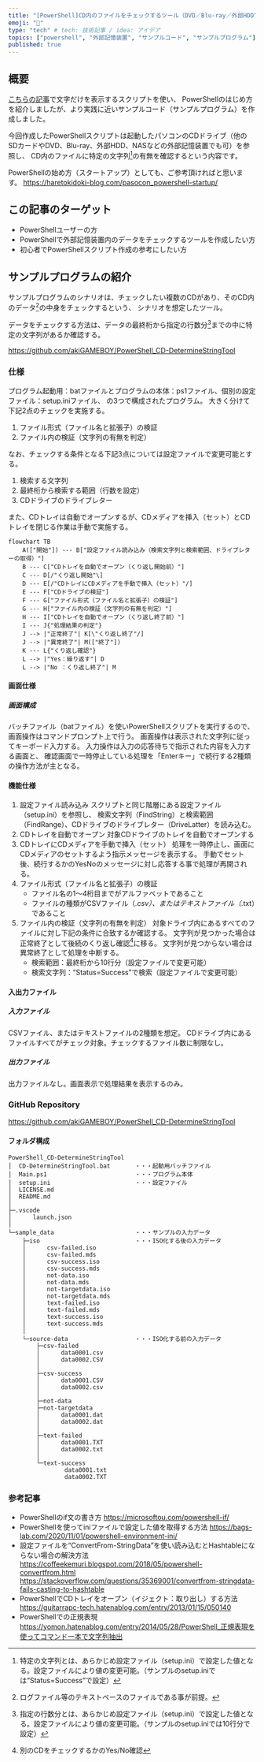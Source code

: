 ```yaml
---
title: "[PowerShell]CD内のファイルをチェックするツール（DVD／Blu-ray／外部HDDでも可）"
emoji: "🦾"
type: "tech" # tech: 技術記事 / idea: アイデア
topics: ["powershell", "外部記憶装置", "サンプルコード", "サンプルプログラム"]
published: true
---
```

## 概要
[こちらの記事](https://haretokidoki-blog.com/pasocon_powershell-startup/)で文字だけを表示するスクリプトを使い、
PowerShellのはじめ方を紹介しましたが、より実践に近いサンプルコード（サンプルプログラム）を作成しました。

今回作成したPowerShellスクリプトは起動したパソコンのCDドライブ（他のSDカードやDVD、Blu-ray、外部HDD、NASなどの外部記憶装置でも可）を参照し、
CD内のファイルに特定の文字列[^1]の有無を確認するという内容です。
[^1]: 特定の文字列とは、あらかじめ設定ファイル（setup.ini）で設定した値となる。設定ファイルにより値の変更可能。（サンプルのsetup.iniでは“Status=Success”で設定）

PowerShellの始め方（スタートアップ）としても、ご参考頂ければと思います。
https://haretokidoki-blog.com/pasocon_powershell-startup/
## この記事のターゲット
- PowerShellユーザーの方
- PowerShellで外部記憶装置内のデータをチェックするツールを作成したい方
- 初心者でPowerShellスクリプト作成の参考にしたい方
## サンプルプログラムの紹介
サンプルプログラムのシナリオは、チェックしたい複数のCDがあり、そのCD内のデータ[^2]の中身をチェックするという、
シナリオを想定したツール。
[^2]: ログファイル等のテキストベースのファイルである事が前提。

データをチェックする方法は、データの最終桁から指定の行数分[^3]までの中に特定の文字列があるか確認する。
[^3]: 指定の行数分とは、あらかじめ設定ファイル（setup.ini）で設定した値となる。設定ファイルにより値の変更可能。（サンプルのsetup.iniでは10行分で設定）

https://github.com/akiGAMEBOY/PowerShell_CD-DetermineStringTool
### 仕様
プログラム起動用：batファイルとプログラムの本体：ps1ファイル、個別の設定ファイル：setup.iniファイル、
の3つで構成されたプログラム。
大きく分けて下記2点のチェックを実施する。
1. ファイル形式（ファイル名と拡張子）の検証
1. ファイル内の検証（文字列の有無を判定）

なお、チェックする条件となる下記3点については設定ファイルで変更可能とする。
1. 検索する文字列
1. 最終桁から検索する範囲（行数を設定）
1. CDドライブのドライブレター

また、CDトレイは自動でオープンするが、CDメディアを挿入（セット）とCDトレイを閉じる作業は手動で実施する。
```mermaid
flowchart TB
    A(["開始"]) --- B["設定ファイル読み込み（検索文字列と検索範囲、ドライブレターの取得）"]
    B --- C["CDトレイを自動でオープン（くり返し開始前）"]
    C --- D[/"くり返し開始"\]
    D --- E[/"CDトレイにCDメディアを手動で挿入（セット）"/]
    E --- F["CDドライブの検証"]
    F --- G["ファイル形式（ファイル名と拡張子）の検証"]
    G --- H["ファイル内の検証（文字列の有無を判定）"]
    H --- I["CDトレイを自動でオープン（くり返し終了前）"]
    I --- J{"処理結果の判定"}
    J --> |"正常終了"| K[\"くり返し終了"/]
    J --> |"異常終了"| M(["終了"])
    K --- L{"くり返し確認"}
    L --> |"Yes：繰り返す"| D
    L --> |"No ：くり返し終了"| M
```
#### 画面仕様
##### 画面構成
バッチファイル（batファイル）を使いPowerShellスクリプトを実行するので、
画面操作はコマンドプロンプト上で行う。
画面操作は表示された文字列に従ってキーボード入力する。
入力操作は入力の応答待ちで指示された内容を入力する画面と、
確認画面で一時停止している処理を「Enterキー」で続行する2種類の操作方法が主となる。
#### 機能仕様
1. 設定ファイル読み込み
スクリプトと同じ階層にある設定ファイル（setup.ini）を参照し、
検索文字列（FindString）と検索範囲（FindRange）、CDドライブのドライブレター（DriveLatter）を読み込む。
1. CDトレイを自動でオープン
対象CDドライブのトレイを自動でオープンする
1. CDトレイにCDメディアを手動で挿入（セット）
処理を一時停止し、画面にCDメディアのセットするよう指示メッセージを表示する。
手動でセット後、続行するかのYesNoのメッセージに対し応答する事で処理が再開される。
1. ファイル形式（ファイル名と拡張子）の検証
    - ファイル名の1～4桁目までがアルファベットであること
    - ファイルの種類がCSVファイル（*.csv）、またはテキストファイル（*.txt）であること
1. ファイル内の検証（文字列の有無を判定）
対象ドライブ内にあるすべてのファイルに対し下記の条件に合致するか確認する。
文字列が見つかった場合は正常終了として後続のくり返し確認[^4]に移る。
文字列が見つからない場合は異常終了として処理を中断する。
    - 検索範囲：最終桁から10行分（設定ファイルで変更可能）
    - 検索文字列：“Status=Success”で検索（設定ファイルで変更可能）
[^4]: 別のCDをチェックするかのYes/No確認
#### 入出力ファイル
##### 入力ファイル
CSVファイル、またはテキストファイルの2種類を想定。
CDドライブ内にあるファイルすべてがチェック対象。チェックするファイル数に制限なし。
##### 出力ファイル
出力ファイルなし。画面表示で処理結果を表示するのみ。
### GitHub Repository
https://github.com/akiGAMEBOY/PowerShell_CD-DetermineStringTool
#### フォルダ構成
```
PowerShell_CD-DetermineStringTool
│  CD-DetermineStringTool.bat       ・・・起動用バッチファイル
│  Main.ps1                         ・・・プログラム本体
│  setup.ini                        ・・・設定ファイル
│  LICENSE.md
│  README.md
│
├─.vscode
│      launch.json
│
└─sample_data                       ・・・サンプルの入力データ
    ├─iso                           ・・・ISO化する後の入力データ
    │      csv-failed.iso
    │      csv-failed.mds
    │      csv-success.iso
    │      csv-success.mds
    │      not-data.iso
    │      not-data.mds
    │      not-targetdata.iso
    │      not-targetdata.mds
    │      text-failed.iso
    │      text-failed.mds
    │      text-success.iso
    │      text-success.mds
    │
    └─source-data                   ・・・ISO化する前の入力データ
        ├─csv-failed
        │      data0001.csv
        │      data0002.CSV
        │
        ├─csv-success
        │      data0001.CSV
        │      data0002.csv
        │
        ├─not-data
        ├─not-targetdata
        │      data0001.dat
        │      data0002.dat
        │
        ├─text-failed
        │      data0001.TXT
        │      data0002.txt
        │
        └─text-success
                data0001.txt
                data0002.TXT
```
### 参考記事
- PowerShellのif文の書き方
    https://microsoftou.com/powershell-if/
- PowerShellを使ってiniファイルで設定した値を取得する方法
    https://bags-lab.com/2020/11/01/powershell-environment-ini/
- 設定ファイルを“ConvertFrom-StringData”を使い読み込むとHashtableにならない場合の解決方法
    https://coffeekemuri.blogspot.com/2018/05/powershell-convertfrom.html
    https://stackoverflow.com/questions/35369001/convertfrom-stringdata-fails-casting-to-hashtable
- PowerShellでCDトレイをオープン（イジェクト：取り出し）する方法
    https://guitarrapc-tech.hatenablog.com/entry/2013/01/15/050140
- PowerShellでの正規表現
    https://yomon.hatenablog.com/entry/2014/05/28/PowerShell_正規表現を使ってコマンド一本で文字列抽出
